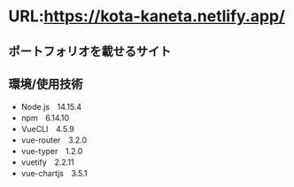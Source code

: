 # URL:https://kota-kaneta.netlify.app/

## ポートフォリオを載せるサイト

## 環境/使用技術

- Node.js　14.15.4
- npm　6.14.10
- VueCLI　4.5.9
- vue-router　3.2.0
- vue-typer　1.2.0
- vuetify　2.2.11
- vue-chartjs　3.5.1 
